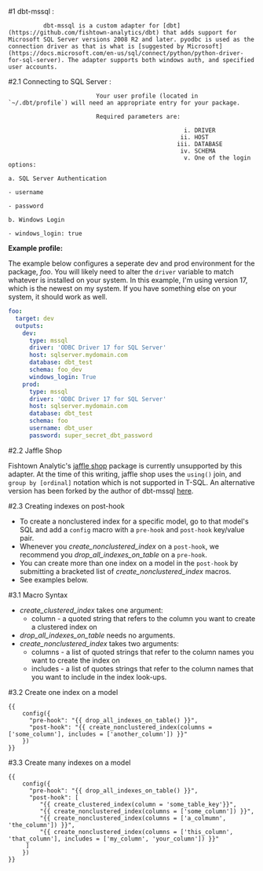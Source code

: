 #1 dbt-mssql :

              dbt-mssql is a custom adapter for [dbt](https://github.com/fishtown-analytics/dbt) that adds support for Microsoft SQL Server versions 2008 R2 and later. pyodbc is used as the connection driver as that is what is [suggested by Microsoft](https://docs.microsoft.com/en-us/sql/connect/python/python-driver-for-sql-server). The adapter supports both windows auth, and specified user accounts.

#2.1 Connecting to SQL Server :

                             Your user profile (located in `~/.dbt/profile`) will need an appropriate entry for your package. 

                             Required parameters are:

                                                      i. DRIVER
                                                     ii. HOST
                                                    iii. DATABASE
                                                     iv. SCHEMA
                                                      v. One of the login options:
                                                                                  a. SQL Server Authentication
                                                                                                               - username
                                                                                                               - password
                                                                                  b. Windows Login
                                                                                                               - windows_login: true

**Example profile:**

The example below configures a seperate dev and prod environment for the package, _foo_. You will likely need to alter the `driver` variable to match whatever is installed on your system. In this example, I'm using version 17, which is the newest on my system. If you have something else on your system, it should work as well.

```yaml
foo:
  target: dev
  outputs:
    dev:
      type: mssql
      driver: 'ODBC Driver 17 for SQL Server'
      host: sqlserver.mydomain.com
      database: dbt_test
      schema: foo_dev
      windows_login: True
    prod:
      type: mssql
      driver: 'ODBC Driver 17 for SQL Server'
      host: sqlserver.mydomain.com
      database: dbt_test
      schema: foo
      username: dbt_user
      password: super_secret_dbt_password
```

#2.2 Jaffle Shop

Fishtown Analytic's [jaffle shop](https://github.com/fishtown-analytics/jaffle_shop) package is currently unsupported by this adapter. At the time of this writing, jaffle shop uses the `using()` join, and `group by [ordinal]` notation which is not supported in T-SQL. An alternative version has been forked by the author of dbt-mssql [here](https://github.com/jacobm001/jaffle_shop_mssql).

#2.3 Creating indexes on post-hook

- To create a nonclustered index for a specific model, go to that model's SQL and add a `config` macro with a `pre-hook` and `post-hook` key/value pair.  
- Whenever you _create_nonclustered_index_ on a `post-hook`, we recommend you _drop_all_indexes_on_table_ on a `pre-hook`.  
- You can create more than one index on a model in the `post-hook` by submitting a bracketed list of _create_nonclustered_index_ macros. 
- See examples below.

#3.1 Macro Syntax

- _create_clustered_index_ takes one argument:
  - column - a quoted string that refers to the column you want to create a clustered index on
- _drop_all_indexes_on_table_ needs no arguments.
- _create_nonclustered_index_ takes two arguments:
  - columns - a list of quoted strings that refer to the column names you want to create the index on
  - includes - a list of quotes strings that refer to the column names that you want to include in the index look-ups.

#3.2 Create one index on a model

```jinja2
{{ 
    config({
      "pre-hook": "{{ drop_all_indexes_on_table() }}",
      "post-hook": "{{ create_nonclustered_index(columns = ['some_column'], includes = ['another_column']) }}"
    }) 
}}
```

#3.3 Create many indexes on a model 

```jinja2
{{ 
    config({
      "pre-hook": "{{ drop_all_indexes_on_table() }}",
      "post-hook": [
         "{{ create_clustered_index(column = 'some_table_key'}}",
         "{{ create_nonclustered_index(columns = ['some_column']) }}",
         "{{ create_nonclustered_index(columns = ['a_colmumn', 'the_column']) }}",
         "{{ create_nonclustered_index(columns = ['this_column', 'that_column'], includes = ['my_column', 'your_column']) }}"
	 ]
    }) 
}}
```
